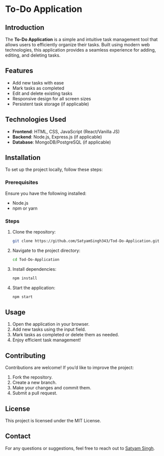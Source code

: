 # To-Do Application

## Introduction
The **To-Do Application** is a simple and intuitive task management tool that allows users to efficiently organize their tasks. Built using modern web technologies, this application provides a seamless experience for adding, editing, and deleting tasks.

## Features
- Add new tasks with ease
- Mark tasks as completed
- Edit and delete existing tasks
- Responsive design for all screen sizes
- Persistent task storage (if applicable)

## Technologies Used
- **Frontend**: HTML, CSS, JavaScript (React/Vanilla JS)
- **Backend**: Node.js, Express.js (if applicable)
- **Database**: MongoDB/PostgreSQL (if applicable)

## Installation
To set up the project locally, follow these steps:

### Prerequisites
Ensure you have the following installed:
- Node.js
- npm or yarn

### Steps
1. Clone the repository:
   ```sh
   git clone https://github.com/SatyamSingh343/Tod-Do-Application.git
   ```
2. Navigate to the project directory:
   ```sh
   cd Tod-Do-Application
   ```
3. Install dependencies:
   ```sh
   npm install
   ```
4. Start the application:
   ```sh
   npm start
   ```

## Usage
1. Open the application in your browser.
2. Add new tasks using the input field.
3. Mark tasks as completed or delete them as needed.
4. Enjoy efficient task management!

## Contributing
Contributions are welcome! If you’d like to improve the project:
1. Fork the repository.
2. Create a new branch.
3. Make your changes and commit them.
4. Submit a pull request.

## License
This project is licensed under the MIT License.

## Contact
For any questions or suggestions, feel free to reach out to [Satyam Singh](https://github.com/SatyamSingh343).